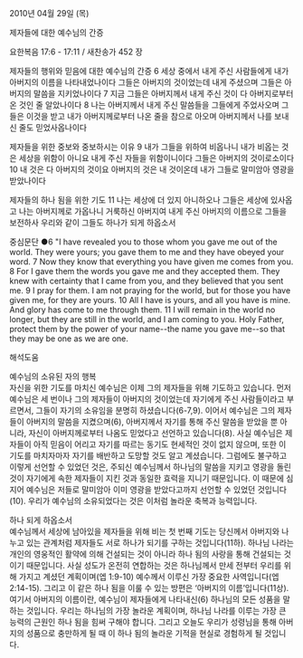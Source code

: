 2010년 04월 29일 (목)

제자들에 대한 예수님의 간증



요한복음 17:6 - 17:11 / 새찬송가 452 장


제자들의 행위와 믿음에 대한 예수님의 간증
6 세상 중에서 내게 주신 사람들에게 내가 아버지의 이름을 나타내었나이다 그들은 아버지의 것이었는데 내게 주셨으며 그들은 아버지의 말씀을 지키었나이다 7 지금 그들은 아버지께서 내게 주신 것이 다 아버지로부터 온 것인 줄 알았나이다 8 나는 아버지께서 내게 주신 말씀들을 그들에게 주었사오며 그들은 이것을 받고 내가 아버지께로부터 나온 줄을 참으로 아오며 아버지께서 나를 보내신 줄도 믿었사옵나이다 

제자들을 위한 중보와 중보하시는 이유
9 내가 그들을 위하여 비옵나니 내가 비옵는 것은 세상을 위함이 아니요 내게 주신 자들을 위함이니이다 그들은 아버지의 것이로소이다 10 내 것은 다 아버지의 것이요 아버지의 것은 내 것이온데 내가 그들로 말미암아 영광을 받았나이다 

제자들의 하나 됨을 위한 기도
11 나는 세상에 더 있지 아니하오나 그들은 세상에 있사옵고 나는 아버지께로 가옵나니 거룩하신 아버지여 내게 주신 아버지의 이름으로 그들을 보전하사 우리와 같이 그들도 하나가 되게 하옵소서

중심문단 ●6 "I have revealed you to those whom you gave me out of the world. They were yours; you gave them to me and they have obeyed your word. 7 Now they know that everything you have given me comes from you. 8 For I gave them the words you gave me and they accepted them. They knew with certainty that I came from you, and they believed that you sent me. 9 I pray for them. I am not praying for the world, but for those you have given me, for they are yours. 
10 All I have is yours, and all you have is mine. And glory has come to me through them. 11 I will remain in the world no longer, but they are still in the world, and I am coming to you. Holy Father, protect them by the power of your name--the name you gave me--so that they may be one as we are one.

해석도움





예수님의 소유된 자의 행복  
자신을 위한 기도를 마치신 예수님은 이제 그의 제자들을 위해 기도하고 있습니다. 먼저 예수님은 세 번이나 그의 제자들이 아버지의 것이었는데 자기에게 주신 사람들이라고 부르면서, 그들이 자기의 소유임을 분명히 하셨습니다(6-7,9). 이어서 예수님은 그의 제자들이 아버지의 말씀을 지켰으며(6), 아버지께서 자기를 통해 주신 말씀을 받았을 뿐 아니라, 자신이 아버지께로부터 나옴도 믿었다고 선언하고 있습니다(8). 사실 예수님은 제자들이 아직 믿음이 어리고 자기를 따르는 동기도 현세적인 것이 없지 않으며, 또한 이 기도를 마치자마자 자기를 배반하고 도망할 것도 알고 계셨습니다. 그럼에도 불구하고 이렇게 선언할 수 있었던 것은, 주되신 예수님께서 하나님의 말씀을 지키고 영광을 돌린 것이 자기에게 속한 제자들이 지킨 것과 동일한 효력을 지니기 때문입니다. 이 때문에 심지어 예수님은 저들로 말미암아 이미 영광을 받았다고까지 선언할 수 있었던 것입니다(10). 우리가 예수님의 소유되었다는 것은 이처럼 놀라운 축복과 능력입니다. 

하나 되게 하옵소서  
예수님께서 세상에 남아있을 제자들을 위해 비는 첫 번째 기도는 당신께서 아버지와 나누고 있는 관계처럼 제자들도 서로 하나가 되기를 구하는 것입니다(11하). 하나님 나라는 개인의 영웅적인 활약에 의해 건설되는 것이 아니라 하나 됨의 사랑을 통해 건설되는 것이기 때문입니다. 사실 성도가 온전히 연합하는 것은 하나님께서 만세 전부터 우리를 위해 가지고 계셨던 계획이며(엡 1:9-10) 예수께서 이루신 가장 중요한 사역입니다(엡 2:14-15). 그리고 이 같은 하나 됨을 이룰 수 있는 방편은 ‘아버지의 이름’입니다(11상). 여기서 아버지의 이름이란, 예수님이 제자들에게 나타내신(6) 하나님의 모든 성품을 말하는 것입니다. 우리는 하나님의 가장 놀라운 계획이며, 하나님 나라를 이루는 가장 큰 능력의 근원인 하나 됨을 힘써 구해야 합니다. 그리고 오늘도 우리가 성령님을 통해 아버지의 성품으로 충만하게 될 때 이 하나 됨의 놀라운 기적을 현실로 경험하게 될 것입니다.